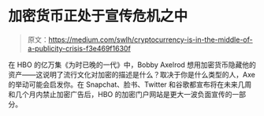 # 加密货币正处于宣传危机之中

> 原文：<https://medium.com/swlh/cryptocurrency-is-in-the-middle-of-a-publicity-crisis-f3e469f1630f>

在 HBO 的亿万集《为时已晚的一代》中，Bobby Axelrod 想用加密货币隐藏他的资产——这说明了流行文化对加密的描述是什么？取决于你是什么类型的人，Axe 的举动可能会启发你。在 Snapchat、脸书、Twitter 和谷歌都宣布将在未来几周和几个月内禁止加密广告后，HBO 的加密门户网站是更大一波负面宣传的一部分。